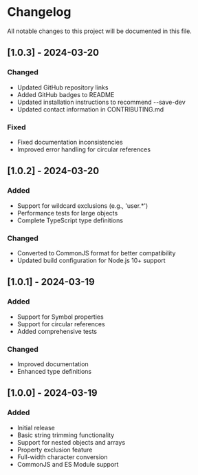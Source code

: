 # Changelog

All notable changes to this project will be documented in this file.

## [1.0.3] - 2024-03-20

### Changed
- Updated GitHub repository links
- Added GitHub badges to README
- Updated installation instructions to recommend --save-dev
- Updated contact information in CONTRIBUTING.md

### Fixed
- Fixed documentation inconsistencies
- Improved error handling for circular references

## [1.0.2] - 2024-03-20

### Added
- Support for wildcard exclusions (e.g., 'user.*')
- Performance tests for large objects
- Complete TypeScript type definitions

### Changed
- Converted to CommonJS format for better compatibility
- Updated build configuration for Node.js 10+ support

## [1.0.1] - 2024-03-19

### Added
- Support for Symbol properties
- Support for circular references
- Added comprehensive tests

### Changed
- Improved documentation
- Enhanced type definitions

## [1.0.0] - 2024-03-19

### Added
- Initial release
- Basic string trimming functionality
- Support for nested objects and arrays
- Property exclusion feature
- Full-width character conversion
- CommonJS and ES Module support 